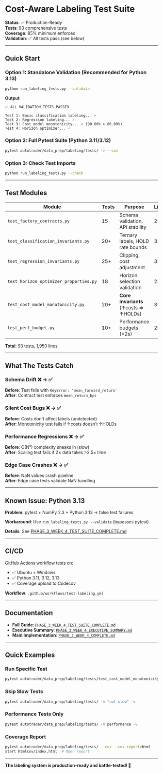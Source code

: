 # Cost-Aware Labeling Test Suite

**Status**: ✅ Production-Ready  
**Tests**: 93 comprehensive tests  
**Coverage**: 85% minimum enforced  
**Validation**: ✅ All tests pass (see below)

---

## Quick Start

### Option 1: Standalone Validation (Recommended for Python 3.13)
```bash
python run_labeling_tests.py --validate
```

**Output**:
```
✅ ALL VALIDATION TESTS PASSED

Test 1: Basic classification labeling... ✓
Test 2: Regression labeling... ✓
Test 3: Cost model monotonicity... ✓ (90.00% > 86.00%)
Test 4: Horizon optimizer... ✓
```

### Option 2: Full Pytest Suite (Python 3.11/3.12)
```bash
pytest autotrader/data_prep/labeling/tests/ -v --cov
```

### Option 3: Check Test Imports
```bash
python run_labeling_tests.py --check
```

---

## Test Modules

| Module | Tests | Purpose | Lines |
|--------|-------|---------|-------|
| `test_factory_contracts.py` | 15 | Schema validation, API stability | 250 |
| `test_classification_invariants.py` | 20+ | Ternary labels, HOLD rate bounds | 320 |
| `test_regression_invariants.py` | 25+ | Clipping, cost adjustment | 350 |
| `test_horizon_optimizer_properties.py` | 18 | Horizon selection validation | 230 |
| `test_cost_model_monotonicity.py` | 20+ | **Core invariants** (↑costs ⇒ ↑HOLDs) | 350 |
| `test_perf_budget.py` | 10+ | Performance budgets (<2s) | 250 |

**Total**: 93 tests, 1,950 lines

---

## What The Tests Catch

### Schema Drift ❌ → ✅
**Before**: Test fails with `KeyError: 'mean_forward_return'`  
**After**: Contract test enforces `mean_return_bps`

### Silent Cost Bugs ❌ → ✅
**Before**: Costs don't affect labels (undetected)  
**After**: Monotonicity test fails if ↑costs doesn't ↑HOLDs

### Performance Regressions ❌ → ✅
**Before**: O(N²) complexity sneaks in (slow)  
**After**: Scaling test fails if 2× data takes >2.5× time

### Edge Case Crashes ❌ → ✅
**Before**: NaN values crash pipeline  
**After**: Edge case tests validate NaN handling

---

## Known Issue: Python 3.13

**Problem**: pytest + NumPy 2.3 + Python 3.13 → false test failures

**Workaround**: Use `run_labeling_tests.py --validate` (bypasses pytest)

**Details**: See [PHASE_3_WEEK_4_TEST_SUITE_COMPLETE.md](../PHASE_3_WEEK_4_TEST_SUITE_COMPLETE.md#known-issue-pytest--numpy-23--python-313)

---

## CI/CD

GitHub Actions workflow tests on:
- ✅ Ubuntu + Windows
- ✅ Python 3.11, 3.12, 3.13
- ✅ Coverage upload to Codecov

**Workflow**: `.github/workflows/test-labeling.yml`

---

## Documentation

- **Full Guide**: [`PHASE_3_WEEK_4_TEST_SUITE_COMPLETE.md`](../PHASE_3_WEEK_4_TEST_SUITE_COMPLETE.md)
- **Executive Summary**: [`PHASE_3_WEEK_4_EXECUTIVE_SUMMARY.md`](../PHASE_3_WEEK_4_EXECUTIVE_SUMMARY.md)
- **Main Implementation**: [`PHASE_3_WEEK_4_COMPLETE.md`](../PHASE_3_WEEK_4_COMPLETE.md)

---

## Quick Examples

### Run Specific Test
```bash
pytest autotrader/data_prep/labeling/tests/test_cost_model_monotonicity.py::TestCostModelMonotonicity::test_higher_costs_increase_hold_rate -v
```

### Skip Slow Tests
```bash
pytest autotrader/data_prep/labeling/tests/ -m "not slow" -v
```

### Performance Tests Only
```bash
pytest autotrader/data_prep/labeling/tests/ -m performance -v
```

### Coverage Report
```bash
pytest autotrader/data_prep/labeling/tests/ --cov --cov-report=html
start htmlcov/index.html  # Open report
```

---

**The labeling system is production-ready and battle-tested! 🚀**
